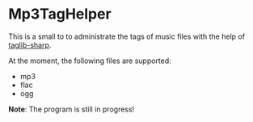# Mp3TagHelper

This is a small to to administrate the tags of music files with the help of [taglib-sharp](https://github.com/mono/taglib-sharp).

At the moment, the following files are supported:

- mp3
- flac
- ogg

**Note**: The program is still in progress!